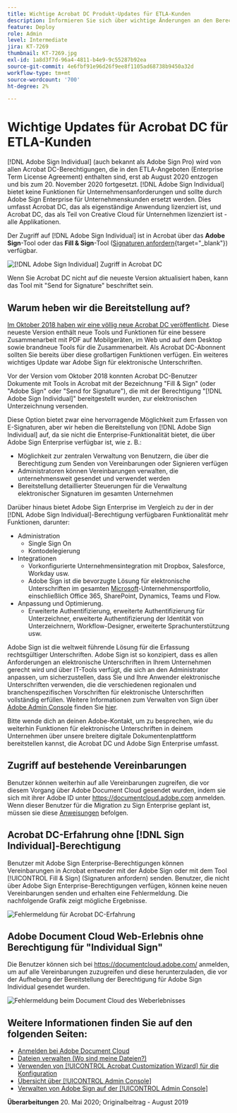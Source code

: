 ```yaml
---
title: Wichtige Acrobat DC Produkt-Updates für ETLA-Kunden
description: Informieren Sie sich über wichtige Änderungen an den Berechtigungen für Acrobat DC, die in den ETLA-Angeboten (Enterprise Term License Agreement) vom August 2020 bis zum 20. November 2020 enthalten sind.
feature: Deploy
role: Admin
level: Intermediate
jira: KT-7269
thumbnail: KT-7269.jpg
exl-id: 1a8d3f7d-96a4-4811-b4e9-9c55287b92ea
source-git-commit: 4e6fbf91e96d26f9ee8f1105ad68738b9450a32d
workflow-type: tm+mt
source-wordcount: '700'
ht-degree: 2%

---
```


# Wichtige Updates für Acrobat DC für ETLA-Kunden

[!DNL Adobe Sign Individual] (auch bekannt als Adobe Sign Pro) wird von allen Acrobat DC-Berechtigungen, die in den ETLA-Angeboten (Enterprise Term License Agreement) enthalten sind, erst ab August 2020 entzogen und bis zum 20. November 2020 fortgesetzt. [!DNL Adobe Sign Individual] bietet keine Funktionen für Unternehmensanforderungen und sollte durch Adobe Sign Enterprise für Unternehmenskunden ersetzt werden. Dies umfasst Acrobat DC, das als eigenständige Anwendung lizenziert ist, und Acrobat DC, das als Teil von Creative Cloud für Unternehmen lizenziert ist - alle Applikationen.

Der Zugriff auf [!DNL Adobe Sign Individual] ist in Acrobat über das **Adobe Sign**-Tool oder das **Fill &amp; Sign**-Tool ([Signaturen anfordern](https://www.adobe.com/de/acrobat/online/request-signature.html){target="_blank"}) verfügbar.

![[!DNL Adobe Sign Individual] Zugriff in Acrobat DC](../assets/Deploy_SignEntitle1.png)

Wenn Sie Acrobat DC nicht auf die neueste Version aktualisiert haben, kann das Tool mit &quot;Send for Signature&quot; beschriftet sein.

## Warum heben wir die Bereitstellung auf?

[Im Oktober 2018 haben wir eine völlig neue Acrobat DC veröffentlicht](https://news.adobe.com/news/news-details/2018/Adobe-Redefines-What-Is-Possible-With-PDF-With-All-New-Acrobat-DC). Diese neueste Version enthält neue Tools und Funktionen für eine bessere Zusammenarbeit mit PDF auf Mobilgeräten, im Web und auf dem Desktop sowie brandneue Tools für die Zusammenarbeit. Als Acrobat DC-Abonnent sollten Sie bereits über diese großartigen Funktionen verfügen. Ein weiteres wichtiges Update war Adobe Sign für elektronische Unterschriften.

Vor der Version vom Oktober 2018 konnten Acrobat DC-Benutzer Dokumente mit Tools in Acrobat mit der Bezeichnung &quot;Fill &amp; Sign&quot; (oder &quot;Adobe Sign&quot; oder &quot;Send for Signature&quot;), die mit der Berechtigung &quot;[!DNL Adobe Sign Individual]&quot; bereitgestellt wurden, zur elektronischen Unterzeichnung versenden.

Diese Option bietet zwar eine hervorragende Möglichkeit zum Erfassen von E-Signaturen, aber wir heben die Bereitstellung von [!DNL Adobe Sign Individual] auf, da sie nicht die Enterprise-Funktionalität bietet, die über Adobe Sign Enterprise verfügbar ist, wie z. B.:

* Möglichkeit zur zentralen Verwaltung von Benutzern, die über die Berechtigung zum Senden von Vereinbarungen oder Signieren verfügen
* Administratoren können Vereinbarungen verwalten, die unternehmensweit gesendet und verwendet werden
* Bereitstellung detaillierter Steuerungen für die Verwaltung elektronischer Signaturen im gesamten Unternehmen

Darüber hinaus bietet Adobe Sign Enterprise im Vergleich zu der in der [!DNL Adobe Sign Individual]-Berechtigung verfügbaren Funktionalität mehr Funktionen, darunter:

* Administration
   * Single Sign On
   * Kontodelegierung
* Integrationen
   * Vorkonfigurierte Unternehmensintegration mit Dropbox, Salesforce, Workday usw.
   * Adobe Sign ist die bevorzugte Lösung für elektronische Unterschriften im gesamten [Microsoft](https://acrobat.adobe.com/us/en/business/integrations/microsoft.html)-Unternehmensportfolio, einschließlich Office 365, SharePoint, Dynamics, Teams und Flow.
* Anpassung und Optimierung.
   * Erweiterte Authentifizierung, erweiterte Authentifizierung für Unterzeichner, erweiterte Authentifizierung der Identität von Unterzeichnern, Workflow-Designer, erweiterte Sprachunterstützung usw.

Adobe Sign ist die weltweit führende Lösung für die Erfassung rechtsgültiger Unterschriften. Adobe Sign ist so konzipiert, dass es allen Anforderungen an elektronische Unterschriften in Ihrem Unternehmen gerecht wird und über IT-Tools verfügt, die sich an den Administrator anpassen, um sicherzustellen, dass Sie und Ihre Anwender elektronische Unterschriften verwenden, die die verschiedenen regionalen und branchenspezifischen Vorschriften für elektronische Unterschriften vollständig erfüllen. Weitere Informationen zum Verwalten von Sign über [Adobe Admin Console](https://helpx.adobe.com/de/enterprise/using/admin-console.html) finden Sie [hier](https://helpx.adobe.com/de/enterprise/using/adobe-sign-for-enterprise.html).

Bitte wende dich an deinen Adobe-Kontakt, um zu besprechen, wie du weiterhin Funktionen für elektronische Unterschriften in deinem Unternehmen über unsere breitere digitale Dokumentenplattform bereitstellen kannst, die Acrobat DC und Adobe Sign Enterprise umfasst.

## Zugriff auf bestehende Vereinbarungen

Benutzer können weiterhin auf alle Vereinbarungen zugreifen, die vor diesem Vorgang über Adobe Document Cloud gesendet wurden, indem sie sich mit ihrer Adobe ID unter https://documentcloud.adobe.com anmelden. Wenn dieser Benutzer für die Migration zu Sign Enterprise geplant ist, müssen sie diese [Anweisungen](https://helpx.adobe.com/de/sign/kb/how-to-download-signed-documents---adobe-sign.html) befolgen.

## Acrobat DC-Erfahrung ohne [!DNL Sign Individual]-Berechtigung

Benutzer mit Adobe Sign Enterprise-Berechtigungen können Vereinbarungen in Acrobat entweder mit der Adobe Sign oder mit dem Tool [!UICONTROL Fill &amp; Sign] (Signaturen anfordern) senden.
Benutzer, die nicht über Adobe Sign Enterprise-Berechtigungen verfügen, können keine neuen Vereinbarungen senden und erhalten eine Fehlermeldung. Die nachfolgende Grafik zeigt mögliche Ergebnisse.

![Fehlermeldung für Acrobat DC-Erfahrung](../assets/Deploy_SignEntitle2.png)

## Adobe Document Cloud Web-Erlebnis ohne Berechtigung für &quot;Individual Sign&quot;

Die Benutzer können sich bei https://documentcloud.adobe.com/ anmelden, um auf alle Vereinbarungen zuzugreifen und diese herunterzuladen, die vor der Aufhebung der Bereitstellung der Berechtigung für Adobe Sign Individual gesendet wurden.

![Fehlermeldung beim Document Cloud des Weberlebnisses](../assets/Deploy_SignEntitle3.png)

## Weitere Informationen finden Sie auf den folgenden Seiten:

* [Anmelden bei Adobe Document Cloud](https://helpx.adobe.com/de/document-cloud/help/sign-in.html)
* [Dateien verwalten (Wo sind meine Dateien?)](https://helpx.adobe.com/de/document-cloud/help/manage-files.html)
* [Verwenden von [!UICONTROL Acrobat Customization Wizard] für die Konfiguration &#x200B;](https://www.adobe.com/de/devnet-docs/acrobatetk/tools/Wizard/WizardDC/index.html)
* [Übersicht über [!UICONTROL Admin Console]](https://helpx.adobe.com/de/enterprise/using/admin-console.html)
* [Verwalten von Adobe Sign auf der [!UICONTROL Admin Console]](https://helpx.adobe.com/de/enterprise/using/adobe-sign-for-enterprise.html)

**Überarbeitungen** 20. Mai 2020; Originalbeitrag - August 2019
